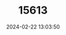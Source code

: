 ---
title: "15613"
category: "Handleyomys saturatior"
draft: false
date: 2024-02-22 13:03:50
languages:
  English: ["Cloud Forest Rice Rat"]
---